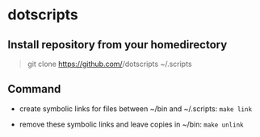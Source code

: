 # dotscripts

## Install repository from your homedirectory
> git clone https://github.com/<USERNAME>/dotscripts ~/.scripts

## Command
* create symbolic links for files between ~/bin and ~/.scripts:
	`make link`

* remove these symbolic links and leave copies in ~/bin:
	`make unlink`


